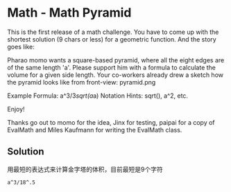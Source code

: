 # Math - Math Pyramid

This is the first release of a math challenge.
You have to come up with the shortest solution (9 chars or less) for a geometric function.
And the story goes like:

Pharao momo wants a square-based pyramid, where all the eight edges are of the same length 'a'.
Please support him with a formula to calculate the volume for a given side length.
Your co-workers already drew a sketch how the pyramid looks like from front-view:
pyramid.png

Example Formula: a^3/3*sqrt(a*a)
Notation Hints: sqrt(), a^2, etc.

Enjoy!

Thanks go out to momo for the idea, Jinx for testing, paipai for a copy of EvalMath and Miles Kaufmann for writing the EvalMath class.

## Solution

用最短的表达式来计算金字塔的体积，目前最短是9个字符
```
a^3/18^.5
```
